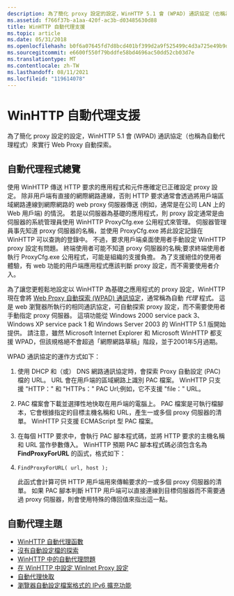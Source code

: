 ```yaml
---
description: 為了簡化 proxy 設定的設定，WinHTTP 5.1 會 (WPAD) 通訊協定（也稱為自動代理程式）來實行 Web Proxy 自動探索。
ms.assetid: f766f37b-a1aa-420f-ac3b-d03485630d88
title: WinHTTP 自動代理支援
ms.topic: article
ms.date: 05/31/2018
ms.openlocfilehash: b0f6a07645fd7d8bcd401bf399d2a9f525499c4d3a725e49b9d170c067092f70
ms.sourcegitcommit: e6600f550f79bddfe58bd4696ac50dd52cb03d7e
ms.translationtype: MT
ms.contentlocale: zh-TW
ms.lasthandoff: 08/11/2021
ms.locfileid: "119614078"
---
```

# <a name="winhttp-autoproxy-support"></a>WinHTTP 自動代理支援

為了簡化 proxy 設定的設定，WinHTTP 5.1 會 (WPAD) 通訊協定（也稱為自動代理程式）來實行 Web Proxy 自動探索。

## <a name="overview-of-autoproxy"></a>自動代理程式總覽

使用 WinHTTP 傳送 HTTP 要求的應用程式和元件應確定已正確設定 proxy 設定。 除非用戶端有直接的網際網路連線，否則 HTTP 要求通常會透過將用戶端區域網路連線到網際網路的 web proxy 伺服器傳送 (例如，通常是在公司 LAN 上的 Web 用戶端) 的情況。 若是以伺服器為基礎的應用程式，則 proxy 設定通常是由伺服器的系統管理員使用 WinHTTP ProxyCfg.exe 公用程式來管理。 伺服器管理員事先知道 proxy 伺服器的名稱，並使用 ProxyCfg.exe 將此設定記錄在 WinHTTP 可以查詢的登錄中。 不過，要求用戶端桌面使用者手動設定 WinHTTP proxy 設定有問題。 終端使用者可能不知道 proxy 伺服器的名稱;要求終端使用者執行 ProxyCfg.exe 公用程式，可能是組織的支援負擔。 為了支援絕佳的使用者體驗，有 web 功能的用戶端應用程式應該判斷 proxy 設定，而不需要使用者介入。

為了讓您更輕鬆地設定以 WinHTTP 為基礎之應用程式的 proxy 設定，WinHTTP 現在會將 [Web Proxy 自動探索 (WPAD) 通訊協定](https://tools.ietf.org/html/draft-ietf-wrec-wpad-01)，通常稱為自動 *代理* 程式。 這是 web 瀏覽器所執行的相同通訊協定，可自動探索 proxy 設定，而不需要使用者手動指定 proxy 伺服器。 這項功能從 Windows 2000 service pack 3、Windows XP service pack 1 和 Windows Server 2003 的 WinHTTP 5.1 版開始提供。 請注意，雖然 Microsoft Internet Explorer 和 Microsoft WinHTTP 都支援 WPAD，但該規格絕不會超過「網際網路草稿」階段，並于2001年5月過期。

WPAD 通訊協定的運作方式如下：

1.  使用 DHCP 和（或） DNS 網路通訊協定時，會探索 Proxy 自動設定 (PAC) 檔的 URL。 URL 會在用戶端的區域網路上識別 PAC 檔案。 WinHTTP 只支援 "HTTP：" 和 "HTTPs：" PAC Url;例如，它不支援 "file：" URL。
2.  PAC 檔案會下載並選擇性地快取在用戶端的電腦上。 PAC 檔案是可執行檔腳本，它會根據指定的目標主機名稱和 URL，產生一或多個 proxy 伺服器的清單。 WinHTTP 只支援 ECMAScript 型 PAC 檔案。
3.  在每個 HTTP 要求中，會執行 PAC 腳本程式碼，並將 HTTP 要求的主機名稱和 URL 當作參數傳入。 WinHTTP 預期 PAC 腳本程式碼必須包含名為 **FindProxyForURL** 的函式，格式如下：
4.  ``` syntax
    FindProxyForURL( url, host );
    ```

    此函式會計算可供 HTTP 用戶端用來傳輸要求的一或多個 proxy 伺服器的清單。 如果 PAC 腳本判斷 HTTP 用戶端可以直接連線到目標伺服器而不需要通過 proxy 伺服器，則會使用特殊的傳回值來指出這一點。

## <a name="autoproxy-topics"></a>自動代理主題

-   [WinHTTP 自動代理函數](winhttp-autoproxy-api.md)
-   [沒有自動設定檔的探索](discovery-without-an-auto-config-file.md)
-   [WinHTTP 中的自動代理問題](autoproxy-issues-in-winhttp.md)
-   [在 WinHTTP 中設定 WinInet Proxy 設定](setting-wininet-proxy-configurations-in-winhttp.md)
-   [自動代理快取](autoproxy-cache.md)
-   [瀏覽器自動設定檔案格式的 IPv6 擴充功能](ipv6-extensions-to-navigator-auto-config-file-format.md)

 

 




